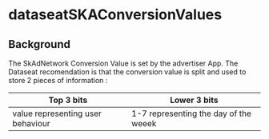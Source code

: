# dataseatSKAConversionValues

## Background

The SkAdNetwork Conversion Value is set by the advertiser App. The Dataseat recomendation is that the conversion value is split and used to store 2 pieces of information :

| Top 3 bits | Lower 3 bits | 
| ------------- | --------------- | 
| value representing user behaviour  | 1-7 representing the day of the weeek |

